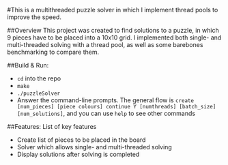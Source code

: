 #This is a multithreaded puzzle solver in which I implement thread pools to improve the speed.

##Overview
This project was created to find solutions to a puzzle, in which 9 pieces have to be placed into a 10x10 grid. I implemented both single- and multi-threaded solving with a thread pool, as well as some barebones benchmarking to compare them.

##Build & Run:
- `cd` into the repo
- `make`
- `./puzzleSolver`
- Answer the command-line prompts. The general flow is `create [num_pieces] [piece colours] continue Y [numthreads] [batch_size] [num_solutions]`, and you can use `help` to see other commands

##Features: List of key features
- Create list of pieces to be placed in the board
- Solver which allows single- and multi-threaded solving
- Display solutions after solving is completed
